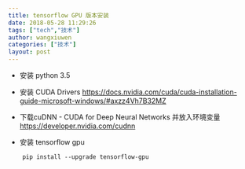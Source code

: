 ```yaml
---
title: tensorflow GPU 版本安装
date: 2018-05-28 11:29:26
tags: ["tech","技术"]
author: wangxiuwen
categories: ["技术"]
layout: post
---
```


- 安装 python 3.5
- 安装 CUDA Drivers 
	<https://docs.nvidia.com/cuda/cuda-installation-guide-microsoft-windows/#axzz4Vh7B32MZ>
- 下载cuDNN - CUDA for Deep Neural Networks 并放入环境变量
	<https://developer.nvidia.com/cudnn>

- 安装 tensorflow gpu
```
	pip install --upgrade tensorflow-gpu
```